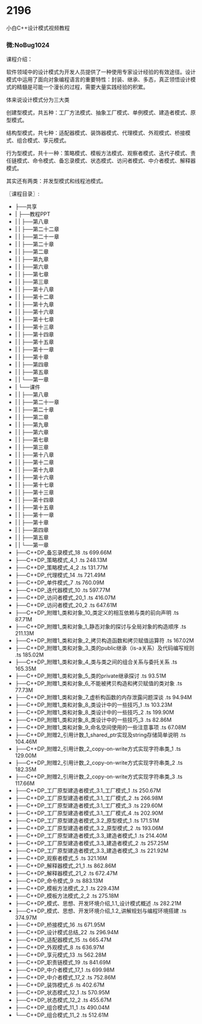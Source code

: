 # 2196
小白C++设计模式视频教程
### 微:NoBug1024 


课程介绍：

软件领域中的设计模式为开发人员提供了一种使用专家设计经验的有效途径。设计模式中运用了面向对象编程语言的重要特性：封装、继承、多态，真正领悟设计模式的精髓是可能一个漫长的过程，需要大量实践经验的积累。

体来说设计模式分为三大类

创建型模式，共五种：工厂方法模式、抽象工厂模式、单例模式、建造者模式、原型模式。

结构型模式，共七种：适配器模式、装饰器模式、代理模式、外观模式、桥接模式、组合模式、享元模式。

行为型模式，共十一种：策略模式、模板方法模式、观察者模式、迭代子模式、责任链模式、命令模式、备忘录模式、状态模式、访问者模式、中介者模式、解释器模式。

其实还有两类：并发型模式和线程池模式。


〖课程目录〗:

- ├──共享  
- |   ├──教程PPT  
- |   |   ├──第八章  
- |   |   ├──第二十二章  
- |   |   ├──第二十一章  
- |   |   ├──第二十章  
- |   |   ├──第二章  
- |   |   ├──第九章  
- |   |   ├──第六章  
- |   |   ├──第七章  
- |   |   ├──第三章  
- |   |   ├──第十八章  
- |   |   ├──第十二章  
- |   |   ├──第十九章  
- |   |   ├──第十六章  
- |   |   ├──第十七章  
- |   |   ├──第十三章  
- |   |   ├──第十四章  
- |   |   ├──第十五章  
- |   |   ├──第十一章  
- |   |   ├──第十章  
- |   |   ├──第四章  
- |   |   ├──第五章  
- |   |   └──第一章  
- |   └──课件  
- |   |   ├──第八章  
- |   |   ├──第二十一章  
- |   |   ├──第二十章  
- |   |   ├──第二章  
- |   |   ├──第九章  
- |   |   ├──第六章  
- |   |   ├──第七章  
- |   |   ├──第三章  
- |   |   ├──第十八章  
- |   |   ├──第十二章  
- |   |   ├──第十九章  
- |   |   ├──第十六章  
- |   |   ├──第十七章  
- |   |   ├──第十三章  
- |   |   ├──第十四章  
- |   |   ├──第十五章  
- |   |   ├──第十一章  
- |   |   ├──第十章  
- |   |   ├──第四章  
- |   |   ├──第五章  
- |   |   └──第一章  
- ├──C++DP_备忘录模式_18 .ts  699.66M
- ├──C++DP_策略模式_4_1 .ts  248.13M
- ├──C++DP_策略模式_4_2 .ts  131.77M
- ├──C++DP_代理模式_14 .ts  721.49M
- ├──C++DP_单件模式_7 .ts  760.09M
- ├──C++DP_迭代器模式_10 .ts  597.77M
- ├──C++DP_访问者模式_20_1 .ts  416.07M
- ├──C++DP_访问者模式_20_2 .ts  647.61M
- ├──C++DP_附赠1_类和对象_10_类定义的相互依赖与类的前向声明 .ts  87.71M
- ├──C++DP_附赠1_类和对象_1_静态对象的探讨与全局对象的构造顺序 .ts  211.13M
- ├──C++DP_附赠1_类和对象_2_拷贝构造函数和拷贝赋值运算符 .ts  167.02M
- ├──C++DP_附赠1_类和对象_3_类的public继承（is-a关系）及代码编写规则 .ts  185.02M
- ├──C++DP_附赠1_类和对象_4_类与类之间的组合关系与委托关系 .ts  165.35M
- ├──C++DP_附赠1_类和对象_5_类的private继承探讨 .ts  93.51M
- ├──C++DP_附赠1_类和对象_6_不能被拷贝构造和拷贝赋值的类对象 .ts  77.73M
- ├──C++DP_附赠1_类和对象_7_虚析构函数的内存泄露问题深谈 .ts  94.94M
- ├──C++DP_附赠1_类和对象_8_类设计中的一些技巧_1 .ts  103.23M
- ├──C++DP_附赠1_类和对象_8_类设计中的一些技巧_2 .ts  199.90M
- ├──C++DP_附赠1_类和对象_8_类设计中的一些技巧_3 .ts  82.86M
- ├──C++DP_附赠1_类和对象_9_命名空间使用的一些注意事项 .ts  67.08M
- ├──C++DP_附赠2_引用计数_1_shared_ptr实现及string存储简单说明 .ts  104.46M
- ├──C++DP_附赠2_引用计数_2_copy-on-write方式实现字符串类_1 .ts  129.00M
- ├──C++DP_附赠2_引用计数_2_copy-on-write方式实现字符串类_2 .ts  182.35M
- ├──C++DP_附赠2_引用计数_2_copy-on-write方式实现字符串类_3 .ts  117.66M
- ├──C++DP_工厂原型建造者模式_3.1_工厂模式_1 .ts  250.67M
- ├──C++DP_工厂原型建造者模式_3.1_工厂模式_2 .ts  266.98M
- ├──C++DP_工厂原型建造者模式_3.1_工厂模式_3 .ts  229.60M
- ├──C++DP_工厂原型建造者模式_3.1_工厂模式_4 .ts  202.90M
- ├──C++DP_工厂原型建造者模式_3.2_原型模式_1 .ts  171.51M
- ├──C++DP_工厂原型建造者模式_3.2_原型模式_2 .ts  193.06M
- ├──C++DP_工厂原型建造者模式_3.3_建造者模式_1 .ts  214.40M
- ├──C++DP_工厂原型建造者模式_3.3_建造者模式_2 .ts  257.25M
- ├──C++DP_工厂原型建造者模式_3.3_建造者模式_3 .ts  221.92M
- ├──C++DP_观察者模式_5 .ts  321.16M
- ├──C++DP_解释器模式_21_1 .ts  862.86M
- ├──C++DP_解释器模式_21_2 .ts  672.47M
- ├──C++DP_命令模式_9 .ts  883.13M
- ├──C++DP_模板方法模式_2_1 .ts  229.43M
- ├──C++DP_模板方法模式_2_2 .ts  275.18M
- ├──C++DP_模式、思想、开发环境介绍_1.1_设计模式概述 .ts  282.21M
- ├──C++DP_模式、思想、开发环境介绍_1.2_讲解规划与编程环境搭建 .ts  374.97M
- ├──C++DP_桥接模式_16 .ts  671.95M
- ├──C++DP_设计模式总结_22 .ts  296.94M
- ├──C++DP_适配器模式_15 .ts  665.47M
- ├──C++DP_外观模式_8 .ts  636.97M
- ├──C++DP_享元模式_13 .ts  562.28M
- ├──C++DP_职责链模式_19 .ts  841.69M
- ├──C++DP_中介者模式_17_1 .ts  699.98M
- ├──C++DP_中介者模式_17_2 .ts  752.86M
- ├──C++DP_装饰模式_6 .ts  402.67M
- ├──C++DP_状态模式_12_1 .ts  570.95M
- ├──C++DP_状态模式_12_2 .ts  455.67M
- ├──C++DP_组合模式_11_1 .ts  490.04M
- └──C++DP_组合模式_11_2 .ts  512.61M
